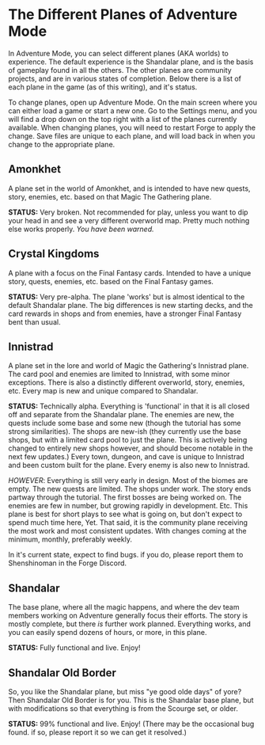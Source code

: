 # The Different Planes of Adventure Mode

In Adventure Mode, you can select different planes (AKA worlds) to experience. The default experience is the Shandalar plane, and is the basis of gameplay found in all the others. The other planes are community projects, and are in various states of completion. Below there is a list of each plane in the game (as of this writing), and it's status.

To change planes, open up Adventure Mode. On the main screen where you can either load a game or start a new one. Go to the Settings menu, and you will find a drop down on the top right with a list of the planes currently available. When changing planes, you will need to restart Forge to apply the change. Save files are unique to each plane, and will load back in when you change to the appropriate plane.

## Amonkhet

A plane set in the world of Amonkhet, and is intended to have new quests, story, enemies, etc. based on that Magic The Gathering plane.

**STATUS:** Very broken. Not recommended for play, unless you want to dip your head in and see a very different overworld map. Pretty much nothing else works properly. _You have been warned._


## Crystal Kingdoms

A plane with a focus on the Final Fantasy cards. Intended to have a unique story, quests, enemies, etc. based on the Final Fantasy games.

**STATUS:** Very pre-alpha. The plane 'works' but is almost identical to the default Shandalar plane. The big differences is new starting decks, and the card rewards in shops and from enemies, have a stronger Final Fantasy bent than usual.

## Innistrad

A plane set in the lore and world of Magic the Gathering's Innistrad plane. The card pool and enemies are limited to Innistrad, with some minor exceptions. There is also a distinctly different overworld, story, enemies, etc. Every map is new and unique compared to Shandalar.

**STATUS:** Technically alpha. Everything is 'functional' in that it is all closed off and separate from the Shandalar plane. The enemies are new, the quests include some base and some new (though the tutorial has some strong similarities). The shops are new-ish (they currently use the base shops, but with a limited card pool to just the plane. This is actively being changed to entirely new shops however, and should become notable in the next few updates.) Every town, dungeon, and cave is unique to Innistrad and been custom built for the plane. Every enemy is also new to Innistrad.

_HOWEVER_: Everything is still very early in design. Most of the biomes are empty. The new quests are limited. The shops under work. The story ends partway through the tutorial. The first bosses are being worked on. The enemies are few in number, but growing rapidly in development. Etc. This plane is best for short plays to see what is going on, but don't expect to spend much time here, Yet. That said, it is the community plane receiving the most work and most consistent updates. With changes coming at the minimum, monthly, preferably weekly.

In it's current state, expect to find bugs. if you do, please report them to Shenshinoman in the Forge Discord.

## Shandalar

The base plane, where all the magic happens, and where the dev team members working on Adventure generally focus their efforts. The story is mostly complete, but there _is_ further work planned. Everything works, and you can easily spend dozens of hours, or more, in this plane.

**STATUS:** Fully functional and live. Enjoy!

## Shandalar Old Border

So, you like the Shandalar plane, but miss "ye good olde days" of yore? Then Shandalar Old Border is for you. This is the Shandalar base plane, but with modifications so that everything is from the Scourge set, or older.

**STATUS:** 99% functional and live. Enjoy! (There may be the occasional bug found. if so, please report it so we can get it resolved.)